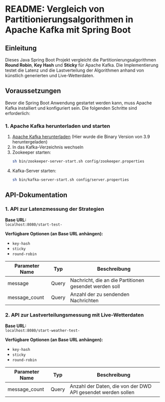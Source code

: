 # README: Vergleich von Partitionierungsalgorithmen in Apache Kafka mit Spring Boot

## Einleitung
Dieses Java Spring Boot Projekt vergleicht die Partitionierungsalgorithmen **Round Robin**, **Key Hash** und **Sticky** für Apache Kafka. Die Implementierung testet die Latenz und die Lastverteilung der Algorithmen anhand von künstlich generierten und Live-Wetterdaten.

## Voraussetzungen
Bevor die Spring Boot Anwendung gestartet werden kann, muss Apache Kafka installiert und konfiguriert sein. Die folgenden Schritte sind erforderlich:

### 1. Apache Kafka herunterladen und starten
1. [Apache Kafka herunterladen](https://kafka.apache.org/downloads) (Hier wurde die Binary Version von 3.9 heruntergeladen)
2. In das Kafka-Verzeichnis wechseln
3. Zookeeper starten:
   ```bash
   sh bin/zookeeper-server-start.sh config/zookeeper.properties
   ```
4. Kafka-Server starten:
   ```bash
   sh bin/kafka-server-start.sh config/server.properties
   ```

## API-Dokumentation

### 1. API zur Latenzmessung der Strategien
**Base URL:**  
`localhost:8080/start-test-`

**Verfügbare Optionen (an Base URL anhängen):**  
- `key-hash`
- `sticky`
- `round-robin`

| Parameter Name  | Typ   | Beschreibung  |
|---------------|------|---------------|
| message      | Query | Nachricht, die an die Partitionen gesendet werden soll |
| message_count | Query | Anzahl der zu sendenden Nachrichten |

### 2. API zur Lastverteilungsmessung mit Live-Wetterdaten
**Base URL:**  
`localhost:8080/start-weather-test-`

**Verfügbare Optionen (an Base URL anhängen):**  
- `key-hash`
- `sticky`
- `round-robin`

| Parameter Name  | Typ   | Beschreibung  |
|---------------|------|-----------------------------------------------|
| message_count | Query | Anzahl der Daten, die von der DWD API gesendet werden sollen |


